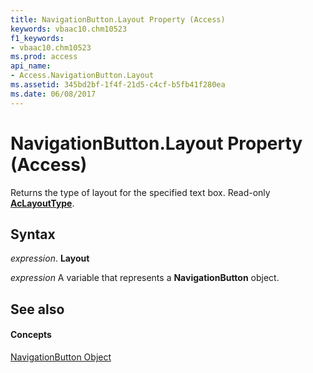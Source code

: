 ```yaml
---
title: NavigationButton.Layout Property (Access)
keywords: vbaac10.chm10523
f1_keywords:
- vbaac10.chm10523
ms.prod: access
api_name:
- Access.NavigationButton.Layout
ms.assetid: 345bd2bf-1f4f-21d5-c4cf-b5fb41f280ea
ms.date: 06/08/2017
---
```



# NavigationButton.Layout Property (Access)

Returns the type of layout for the specified text box. Read-only **[AcLayoutType](aclayouttype-enumeration-access.md)**.


## Syntax

 _expression_. **Layout**

 _expression_ A variable that represents a **NavigationButton** object.


## See also


#### Concepts


[NavigationButton Object](navigationbutton-object-access.md)

